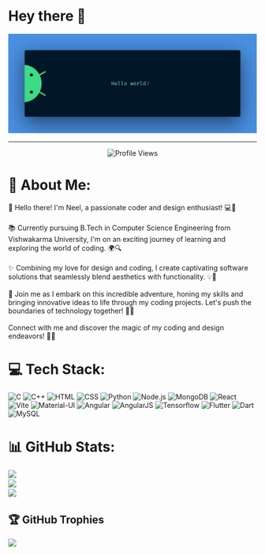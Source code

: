 # Hey there :wave:

<img src="https://github.com/o-Erebus/o-Erebus/blob/main/Images/banner.png?raw=true" alt="Hello world">

---
<p align="center">
  <img src="https://komarev.com/ghpvc/?username=o-Erebus&abbreviated=true&base=1249&color=00ffff" alt="Profile Views"/>
</p>



# 💫 About Me:
👋 Hello there! I'm Neel, a passionate coder and design enthusiast! 💻🎨<br><br>📚 Currently pursuing B.Tech in Computer Science Engineering from Vishwakarma University, I'm on an exciting journey of learning and exploring the world of coding. 🌍🔍<br><br>✨ Combining my love for design and coding, I create captivating software solutions that seamlessly blend aesthetics with functionality. 💡🚀<br><br>🌟 Join me as I embark on this incredible adventure, honing my skills and bringing innovative ideas to life through my coding projects. Let's push the boundaries of technology together! 🌟🚀<br><br>Connect with me and discover the magic of my coding and design endeavors! 🔗✨


# 💻 Tech Stack:

![C](https://img.shields.io/badge/c-%2300599C.svg?style=for-the-badge&logo=c&logoColor=white) 
![C++](https://img.shields.io/badge/c++-%2300599C.svg?style=for-the-badge&logo=c%2B%2B&logoColor=white) 
![HTML](https://img.shields.io/badge/HTML-%230175C2.svg?style=for-the-badge&logo=html5&logoColor=white) 
![CSS](https://img.shields.io/badge/CSS-%230175C2.svg?&style=for-the-badge&logo=css3&logoColor=white) 
![Python](https://img.shields.io/badge/Python-%230175C2.svg?&style=for-the-badge&logo=Python&logoColor=white) 
![Node.js](https://img.shields.io/badge/Node.js-%230175C2.svg?style=for-the-badge&logo=Node.js&logoColor=white) 
![MongoDB](https://img.shields.io/badge/MongoDB-%230175C2.svg?style=for-the-badge&logo=MongoDB&logoColor=white)
![React](https://img.shields.io/badge/React-%230175C2.svg?style=for-the-badge&logo=React&logoColor=white) 
![Vite](https://img.shields.io/badge/Vite-%230175C2.svg?style=for-the-badge&logo=Vite&logoColor=white) 
![Material-UI](https://img.shields.io/badge/Material--UI-%230175C2.svg?style=for-the-badge&logo=Material-UI&logoColor=white) 
![Angular](https://img.shields.io/badge/Angular-%230175C2.svg?style=for-the-badge&logo=Angular&logoColor=white) 
![AngularJS](https://img.shields.io/badge/AngularJS-%230175C2.svg?style=for-the-badge&logo=AngularJS&logoColor=white)
![Tensorflow](https://img.shields.io/badge/Tensorflow-%230175C2.svg?&style=for-the-badge&logo=Tensorflow&logoColor=white) 
![Flutter](https://img.shields.io/badge/Flutter-%2302569B.svg?style=for-the-badge&logo=Flutter&logoColor=white) 
![Dart](https://img.shields.io/badge/dart-%230175C2.svg?style=for-the-badge&logo=dart&logoColor=white) 
![MySQL](https://img.shields.io/badge/MySQL-%230175C2.svg?style=for-the-badge&logo=mysql&logoColor=white) 


# 📊 GitHub Stats:
![](https://github-readme-stats.vercel.app/api?username=o-Erebus&theme=react&hide_border=false&include_all_commits=false&count_private=false)<br/>
![](https://github-readme-streak-stats.herokuapp.com/?user=o-Erebus&theme=react&hide_border=false)<br/>
![](https://github-readme-stats.vercel.app/api/top-langs/?username=o-Erebus&theme=react&hide_border=false&include_all_commits=false&count_private=false&layout=compact)

## 🏆 GitHub Trophies
![](https://github-profile-trophy.vercel.app/?username=o-Erebus&theme=darkhub&no-frame=false&no-bg=true&margin-w=4)



